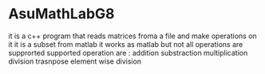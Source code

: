 # AsuMathLabG8


it is a c++ program that reads matrices froma a file and make operations on it 
it is a subset from matlab it works as matlab but not all operations are supprorted
supported operation are :
addition
substraction
multiplication
division
trasnpose
element wise division
